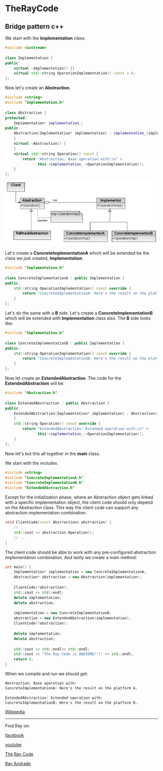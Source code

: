 # TheRayCode
## Bridge pattern c++

We start with the **Implementation** *class*.

```c++
#include <iostream>

class Implementation {
public:
    virtual ~Implementation() {}
    virtual std::string OperationImplementation() const = 0;
};
```

Now let's create an **Abstraction**.
```c++
#include <string>
#include "Implementation.h"

class Abstraction {
protected:
    Implementation* implementation_;
public:
    Abstraction(Implementation* implementation) : implementation_(implementation) {
    }
    virtual ~Abstraction() {
    }
    virtual std::string Operation() const {
        return "Abstraction: Base operation with:\n" +
               this->implementation_->OperationImplementation();
    }
};
```
![Bride Pattern](https://raw.githubusercontent.com/RayAndrade/TheRayCode/main/UMLs/images/Bridge/Bridge-1.png)


Let's create a **ConcreteImplementationA** which will be extended be the class we just created, **Implementation**.
```c++
#include "Implementation.h"

class ConcreteImplementationA : public Implementation {
public:
    std::string OperationImplementation() const override {
        return "ConcreteImplementationA: Here's the result on the platform A.\n";
    }
};
```

Let's do the same with a **B** side.
Let's create a **ConcreteImplementationB** which will be extended with **Implementation** class also.
The **B** side looks like:
```c++
#include "Implementation.h"

class ConcreteImplementationB : public Implementation {
public:
    std::string OperationImplementation() const override {
        return "ConcreteImplementationB: Here's the result on the platform B.\n";
    }
};
```

Now let create an **ExtendedAbstraction**.
The code for the **ExtendedAbstraction** will be:
```c++
#include "Abstraction.h"

class ExtendedAbstraction : public Abstraction {
public:
    ExtendedAbstraction(Implementation* implementation) : Abstraction(implementation) {
    }
    std::string Operation() const override {
        return "ExtendedAbstraction: Extended operation with:\n" +
               this->implementation_->OperationImplementation();
    }
};
```

Now let's but this all together in the **main** class.

We start with the *includes*.
```c++
#include <string>
#include "ConcreteImplementationA.h"
#include "ConcreteImplementationB.h"
#include "ExtendedAbstraction.h"
```

Except for the initialization phase, where an Abstraction object gets linked with a specific Implementation object, the client code should only depend on the Abstraction class. 
This way the client code can support any abstraction implementation combination.
```c++
void ClientCode(const Abstraction& abstraction) {
    // ...
    std::cout << abstraction.Operation();
    // ...
}
```
The client code should be able to work with any pre-configured abstraction implementation combination.
And lastly we create a main method:
```c++
int main() {
    Implementation* implementation = new ConcreteImplementationA;
    Abstraction* abstraction = new Abstraction(implementation);

    ClientCode(*abstraction);
    std::cout << std::endl;
    delete implementation;
    delete abstraction;

    implementation = new ConcreteImplementationB;
    abstraction = new ExtendedAbstraction(implementation);
    ClientCode(*abstraction);

    delete implementation;
    delete abstraction;
    
    std::cout << std::endl<< std::endl;
    std::cout << "The Ray Code is AWESOME!!!" << std::endl;
    return 0;
}
```

When we compile and run we should get:
```run
Abstraction: Base operation with:
ConcreteImplementationA: Here's the result on the platform A.

ExtendedAbstraction: Extended operation with:
ConcreteImplementationB: Here's the result on the platform B.
```

[Wikipedia](https://en.wikipedia.org/wiki/Bridge_pattern)

----------------------------------------------------------------------------------------------------

Find Ray on:

[facebook](https://www.facebook.com/TheRayCode/)

[youtube](https://www.youtube.com/user/AndradeRay/)

[The Ray Code](https://www.RayAndrade.com)

[Ray Andrade](https://www.RayAndrade.org)
